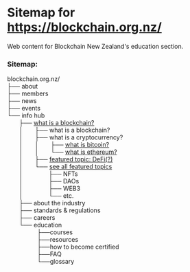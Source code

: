 # Sitemap for https://blockchain.org.nz/
Web content for Blockchain New Zealand's education section.

### Sitemap:
blockchain.org.nz/\
├── about\
├── members\
├── news\
├── events\
└── info hub\
  ├── [what is a blockchain?](articles/what_is_a_blockchain.md)\
  │  ├── what is a blockchain?\
  │  ├── what is a cryptocurrency?\
  │  │  ├── [what is bitcoin?](articles/bitcoin.md)  
  │  │  └── [what is ethereum?](articles/ethereum.md)  
  │  ├── [featured topic: DeFi(?)](articles/defi.md)\
  │  └── [see all featured topics](featured.md)\
  │        ├── NFTs\
  │        ├── DAOs\
  │        ├── WEB3\
  │        └── etc.\
  ├── about the industry\
  ├── standards & regulations\
  ├── careers\
  └── education\
     ├──courses\
     ├──resources\
     ├──how to become certified\
     ├──FAQ\
     └──glossary
